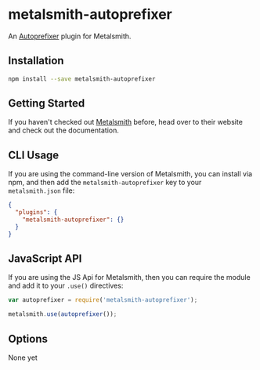 metalsmith-autoprefixer
===============


An [Autoprefixer](https://github.com/ai/autoprefixer) plugin for Metalsmith.

## Installation

```sh
npm install --save metalsmith-autoprefixer
```

## Getting Started

If you haven't checked out [Metalsmith](http://metalsmith.io/) before, head over to their website and check out the
documentation.

## CLI Usage

If you are using the command-line version of Metalsmith, you can install via npm, and then add the
`metalsmith-autoprefixer` key to your `metalsmith.json` file:

```json
{
  "plugins": {
    "metalsmith-autoprefixer": {}
  }
}
```

## JavaScript API

If you are using the JS Api for Metalsmith, then you can require the module and add it to your
`.use()` directives:

```js
var autoprefixer = require('metalsmith-autoprefixer');

metalsmith.use(autoprefixer());
```

## Options

None yet
